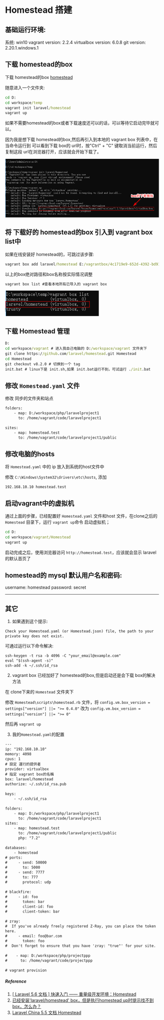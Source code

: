 # Homestead 搭建

## 基础运行环境: 

系统: win10
vagrant version: 2.2.4
virtualbox version: 6.0.8
git version: 2.20.1.windows.1



## 下载 homestead的box

下载 homestead的box [homestead](https://app.vagrantup.com/laravel/boxes/homestead) 

随意进入一个文件夹:

```cmd
cd D:
cd workspace/temp
vagrant init laravel/homestead
vagrant up
```

如果不需要homestead的box或者下载速度还可以的话，可以等待它启动完毕就可以。

因为我是想下载 homestead的box,然后再引入到本地的 vagrant box 列表中，在当命令运行到 可以看到下载 box的 url时，按"Ctrl" + "C" 键取消当前运行，然后复制这段 url在浏览器打开，应该就会开始下载了。 



![](images/20190413094546.jpg)



## 将 下载好的 homestead的box 引入到 vagrant box list中

如果在线安装好 homestead的，可跳过该步骤:

```cmd
vagrant box add laravel/homestead E:/vagrantbox/4c1719e9-652d-4392-bd91-69db902138ed.box
```

以上的box绝对路径和box名称按实际情况调整


```cmd
vagrant box list #查看本地所有已导入的 vagrant box
```

![](images/20190413100141.jpg)

## 下载 Homestead 管理

```cmd
D:
cd workspace/vagrant # 进入我自己电脑的 D:/workspace/vagrant 文件夹下
git clone https://github.com/laravel/homestead.git Homestead
cd Homestead
git checkout v8.2.0 # 切换到一个 tag
init.bat # linux下是 init.sh,如果 init.bat运行不到，可试运行 ./init.bat
```

## 修改 `Homestead.yaml` 文件

修改 同步的文件夹和站点

```
folders:
    - map: D:/workspace/php/laravelproject1
      to: /home/vagrant/code/laravelproject1

sites:
    - map: homestead.test
      to: /home/vagrant/code/laravelproject1/public
```

## 修改电脑的hosts

将 `Homestead.yaml` 中的 ip 放入到系统的host文件中

修改 `C:\Windows\System32\drivers\etc\hosts`, 添加

```
192.168.10.10 homestead.test
```

## 启动vagrant中的虚拟机

通过上面的步骤，已经配置好 `Homestead.yaml` 文件和host 文件，在clone之后的 `Homestead` 目录下，运行 `vagrant up`命令 启动虚拟机；

```cmd
cd D:
cd workspace/vagrant/Homestead
vagrant up
```

启动完成之后，使用浏览器访问 `http://homestead.test`，应该就会显示 laravel的默认首页了


## homestead的 mysql 默认用户名和密码:

username: homestead
password: secret

------
## 其它

1. 如果遇到这个提示:

```
Check your Homestead.yaml (or Homestead.json) file, the path to your private key does not exist.
```

可通过运行以下命令解决:

```
ssh-keygen -t rsa -b 4096 -C "your_email@example.com" 
eval "$(ssh-agent -s)"
ssh-add -k ~/.ssh/id_rsa
```


2. vagrant box 已经加好了 homestead的box,但是启动还是会下载 box的解决方法

在 clone下来的 `Homestead` 文件夹下

修改 `Homestead\scripts\homestead.rb` 文件，将 `config.vm.box_version = settings["version"] ||= ">= 0.4.0"` 改为 `config.vm.box_version = settings["version"] ||= ">= 0"`

然后再 `vagrant up`


3. 我的`Homestead.yaml`的配置

```
---
ip: "192.168.10.10"
memory: 4098
cpus: 1
# 設定 運行的提供者
provider: virtualbox
# 指定 vagrant box的名稱
box: laravel/homestead
authorize: ~/.ssh/id_rsa.pub

keys:
    - ~/.ssh/id_rsa

folders:
    - map: D:/workspace/php/laravelproject1
      to: /home/vagrant/code/laravelproject1
sites:
    - map: homestead.test
      to: /home/vagrant/code/laravelproject1/public
      php: "7.2"

databases:
    - homestead
# ports:
#     - send: 50000
#       to: 5000
#     - send: 7777
#       to: 777
#       protocol: udp

# blackfire:
#     - id: foo
#       token: bar
#       client-id: foo
#       client-token: bar

# zray:
#  If you've already freely registered Z-Ray, you can place the token here.
#     - email: foo@bar.com
#       token: foo
#  Don't forget to ensure that you have 'zray: "true"' for your site.

#    - map: D:/workspace/php/projectppp
#      to: /home/vagrant/code/projectppp

# vagrant provision
```


##### Reference

1.  [[ Laravel 5.6 文档 ] 快速入门 —— 重量级开发环境：Homestead](https://laravelacademy.org/post/8671.html)
2.  [已经安装'laravel/homestead' box，但是执行homestead up时提示找不到box，怎么办？](https://segmentfault.com/q/1010000004472813/a-1020000004506197)
3.  [Laravel China 5.5 文档 Homestead](https://learnku.com/docs/laravel/5.5/homestead/1285)

